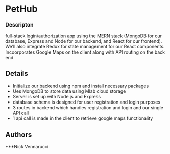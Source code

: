 
# PetHub

### Descripton

full-stack login/authorization app using the MERN stack (MongoDB for our database, Express and Node for our backend, and React for our frontend). We’ll also integrate Redux for state management for our React components.  Incoorporates Google Maps on the client along with API routing on the back end

## Details
* Initialize our backend using npm and install necessary packages
* Ues MongoDB to store data using Mlab cloud storage
* Server is set up with Node.js and Express
* database schema is designed for user registration and login purposes
* 3 routes in backend which handles registration and login and our single API call
* 1 api call is made in the client to retrieve google maps functionality

## Authors

***Nick Vennarucci
